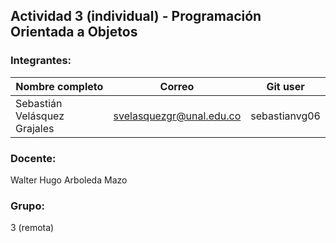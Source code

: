 ## Actividad 3 (individual) - Programación Orientada a Objetos

### Integrantes:
| Nombre completo              | Correo                     | Git user                 |
|------------------------------|----------------------------|--------------------------|
| Sebastián Velásquez Grajales | svelasquezgr@unal.edu.co   | sebastianvg06 |

### Docente:
Walter Hugo Arboleda Mazo

### Grupo:
3 (remota)